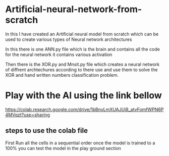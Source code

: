 # Artificial-neural-network-from-scratch
In this I have created an Artificial neural model from scratch which can be used to create various types of Neural network architectures


In this there is one ANN.py file which is the brain and contains all the code for the neural network it contains various activation

Then there is the XOR.py and Mnsit.py file which creates a neural network of diffrent archtechures according to there use and use them to solve the XOR and hand written numbers classification problem. 

# Play with the AI using the link bellow
https://colab.research.google.com/drive/1bBnvLmXUAJUi8_atvFomfWPN6P4MVqzt?usp=sharing

## steps to use the colab file
First Run all the cells in a sequential order once the model is trained to a 100% you can test the model in the play ground section
